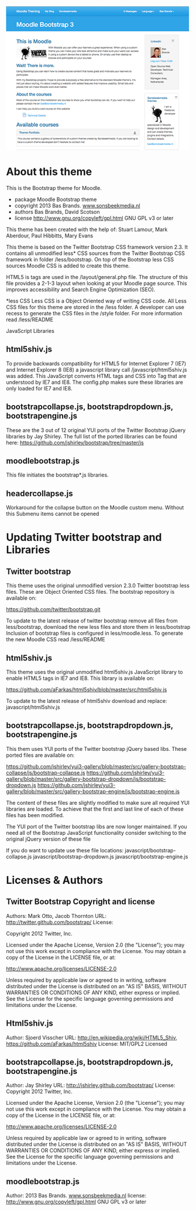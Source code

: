![Moodlebootstrap](/pix/screenshot.jpg "Moodle Bootstrap")

About this theme
================

This is the Bootstrap theme for Moodle.

* package   Moodle Bootstrap theme
* copyright 2013 Bas Brands. www.sonsbeekmedia.nl
* authors   Bas Brands, David Scotson
* license   http://www.gnu.org/copyleft/gpl.html GNU GPL v3 or later

This theme has been created with the help of:
Stuart Lamour, Mark Aberdour, Paul Hibbitts, Mary Evans

This theme is based on the Twitter Bootstrap CSS framework version 2.3.
It contains all unmodified less* CSS sources from the Twitter Bootstrap CSS
framework in folder /less/bootstrap.
On top of the Bootstrap less CSS sources Moodle CSS is added to create this
theme.

HTML5 is tags are used in the /layout/general.php file. The structure of this file
provides a 2-1-3 layout when looking at your Moodle page source. This improves
accessibility and Search Engine Optimization (SEO).

*less CSS
Less CSS is a Object Oriented way of writing CSS code. All Less CSS files
for this theme are stored in the /less folder. A developer can use recess
to generate the CSS files in the /style folder. For more
information read /less/README

JavaScript Libraries

html5shiv.js
------------
To provide backwards compatibility for HTML5 for Internet Explorer 7 (IE7) and Internet
Explorer 8 (IE8) a javascript library call /javascript/html5shiv.js was added. This
JavaScript converts HTML tags and CSS into Tag that are understood by IE7 and IE8.
The config.php makes sure these libraries are only loaded for IE7 and IE8.

bootstrapcollapse.js, bootstrapdropdown.js, bootstrapengine.js
--------------------------------------------------------------
These are the 3 out of 12 original YUI ports of the Twitter Bootstrap jQuery libraries by
Jay Shirley. The full list of the ported libraries can be found here:
https://github.com/jshirley/bootstrap/tree/master/js

moodlebootstrap.js
------------------
This file initiates the bootstrap*.js libraries.

headercollapse.js
-----------------
Workaround for the collapse button on the Moodle custom menu. Without this
Submenu items cannot be opened

Updating Twitter bootstrap and Libraries
========================================

Twitter bootstrap
-----------------
This theme uses the original unmodified version 2.3.0 Twitter bootstrap less files. These are
Object Oriented CSS files. The bootstrap repository is available on:

https://github.com/twitter/bootstrap.git

To update to the latest release of twitter bootstrap remove all files from less/bootstrap,
download the new less files and store them in less/bootstrap
Inclusion of bootstrap files is configured in less/moodle.less. To generate the new
Moodle CSS read /less/README

html5shiv.js
------------
This theme uses the original unmodified html5shiv.js JavaScript library to enable HTML5 tags in IE7 and IE8.
This library is available on:

https://github.com/aFarkas/html5shiv/blob/master/src/html5shiv.js

To update to the latest release of html5shiv download and replace:
javascript/html5shiv.js

bootstrapcollapse.js, bootstrapdropdown.js, bootstrapengine.js
--------------------------------------------------------------
This them uses YUI ports of the Twitter bootstrap jQuery based libs. These ported files are available on:

https://github.com/jshirley/yui3-gallery/blob/master/src/gallery-bootstrap-collapse/js/bootstrap-collapse.js
https://github.com/jshirley/yui3-gallery/blob/master/src/gallery-bootstrap-dropdown/js/bootstrap-dropdown.js
https://github.com/jshirley/yui3-gallery/blob/master/src/gallery-bootstrap-engine/js/bootstrap-engine.js

The content of these files are slightly modified to make sure all required YUI libraries are loaded. To achieve
that the first and last line of each of these files has been modified.

The YUI port of the Twitter bootstrap libs are now longer maintained. If you need all of the Bootstrap JavaScript
functionality consider switching to the original jQuery version of these file

If you do want to update use these file locations:
javascript/bootstrap-collapse.js
javascript/bootstrap-dropdown.js
javascript/bootstrap-engine.js

Licenses & Authors
==================

Twitter Bootstrap Copyright and license
---------------------------------------
Authors: Mark Otto, Jacob Thornton
URL: http://twitter.github.com/bootstrap/
License:

Copyright 2012 Twitter, Inc.

Licensed under the Apache License, Version 2.0 (the "License");
you may not use this work except in compliance with the License.
You may obtain a copy of the License in the LICENSE file, or at:

   http://www.apache.org/licenses/LICENSE-2.0

Unless required by applicable law or agreed to in writing, software
distributed under the License is distributed on an "AS IS" BASIS,
WITHOUT WARRANTIES OR CONDITIONS OF ANY KIND, either express or implied.
See the License for the specific language governing permissions and
limitations under the License.

Html5shiv.js
------------
Author: Sjoerd Visscher
URL: http://en.wikipedia.org/wiki/HTML5_Shiv, https://github.com/aFarkas/html5shiv
License: MIT/GPL2 Licensed

bootstrapcollapse.js, bootstrapdropdown.js, bootstrapengine.js
--------------------------------------------------------------
Author: Jay Shirley
URL: http://jshirley.github.com/bootstrap/
License:
Copyright 2012 Twitter, Inc.

Licensed under the Apache License, Version 2.0 (the "License");
you may not use this work except in compliance with the License.
You may obtain a copy of the License in the LICENSE file, or at:

   http://www.apache.org/licenses/LICENSE-2.0

Unless required by applicable law or agreed to in writing, software
distributed under the License is distributed on an "AS IS" BASIS,
WITHOUT WARRANTIES OR CONDITIONS OF ANY KIND, either express or implied.
See the License for the specific language governing permissions and
limitations under the License.

moodlebootstrap.js
------------------
Author: 2013 Bas Brands. www.sonsbeekmedia.nl
license:  http://www.gnu.org/copyleft/gpl.html GNU GPL v3 or later
